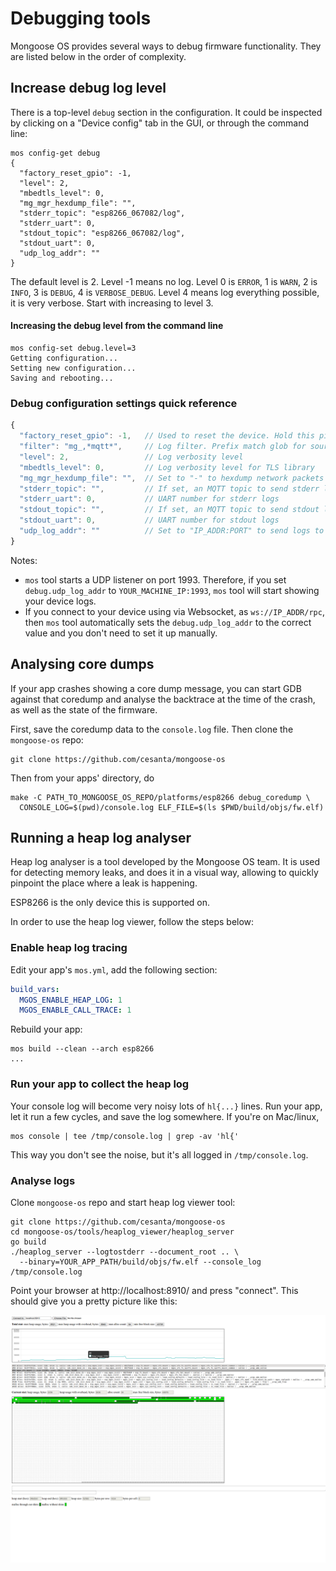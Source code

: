 # Debugging tools

Mongoose OS provides several ways to debug firmware functionality. They
are listed below in the order of complexity.

## Increase debug log level

There is a top-level `debug` section in the configuration. It could be
inspected by clicking on a "Device config" tab in the GUI, or through the
command line:

<pre class="command-line language-bash" data-user="chris" data-host="localhost" data-output="2-100"><code>mos config-get debug
{
  "factory_reset_gpio": -1,
  "level": 2,
  "mbedtls_level": 0,
  "mg_mgr_hexdump_file": "",
  "stderr_topic": "esp8266_067082/log",
  "stderr_uart": 0,
  "stdout_topic": "esp8266_067082/log",
  "stdout_uart": 0,
  "udp_log_addr": ""
}</code></pre>

The default level is 2. Level -1 means no log. Level 0 is `ERROR`, 1 is `WARN`,
2 is `INFO`, 3 is `DEBUG`, 4 is `VERBOSE_DEBUG`. Level 4 means log everything
possible, it is very verbose. Start with increasing to level 3.

#### Increasing the debug level from the command line

<pre class="command-line language-bash" data-user="chris" data-host="localhost" data-output="2-100"><code>mos config-set debug.level=3
Getting configuration...
Setting new configuration...
Saving and rebooting...</code></pre>


### Debug configuration settings quick reference

```javascript
{
  "factory_reset_gpio": -1,   // Used to reset the device. Hold this pin down and reboot to reset
  "filter": "mg_,*mqtt*",     // Log filter. Prefix match glob for source file or function name
  "level": 2,                 // Log verbosity level
  "mbedtls_level": 0,         // Log verbosity level for TLS library
  "mg_mgr_hexdump_file": "",  // Set to "-" to hexdump network packets
  "stderr_topic": "",         // If set, an MQTT topic to send stderr logs to
  "stderr_uart": 0,           // UART number for stderr logs
  "stdout_topic": "",         // If set, an MQTT topic to send stdout logs to
  "stdout_uart": 0,           // UART number for stdout logs
  "udp_log_addr": ""          // Set to "IP_ADDR:PORT" to send logs to this UDP address
}
```

Notes:
- `mos` tool starts a UDP listener on port 1993. Therefore, if you set
  `debug.udp_log_addr` to `YOUR_MACHINE_IP:1993`, `mos` tool will start showing
  your device logs.
- If you connect to your device using via Websocket, as `ws://IP_ADDR/rpc`,
  then `mos` tool automatically sets the `debug.udp_log_addr` to the correct
  value and you don't need to set it up manually.

## Analysing core dumps

If your app crashes showing a core dump message, you can start GDB against
that coredump and analyse the backtrace at the time of the crash, as well
as the state of the firmware.

First, save the coredump data to the `console.log` file.
Then clone the `mongoose-os` repo:
<pre class="command-line language-bash" data-user="chris" data-host="localhost" data-output="100"><code>git clone https://github.com/cesanta/mongoose-os</code></pre>

Then from your apps' directory, do
<pre class="command-line language-bash" data-user="chris" data-host="localhost" data-output="2-20"><code>make -C PATH_TO_MONGOOSE_OS_REPO/platforms/esp8266 debug_coredump \
  CONSOLE_LOG=$(pwd)/console.log ELF_FILE=$(ls $PWD/build/objs/fw.elf)</code></pre>

## Running a heap log analyser

Heap log analyser is a tool developed by the Mongoose OS team. It is used
for detecting memory leaks, and does it in a visual way, allowing to
quickly pinpoint the place where a leak is happening.

ESP8266 is the only device this is supported on.

In order to use the heap log viewer, follow the steps below:

### Enable heap log tracing

Edit your app's `mos.yml`, add the following section:

```yaml
build_vars:
  MGOS_ENABLE_HEAP_LOG: 1
  MGOS_ENABLE_CALL_TRACE: 1
```

Rebuild your app:

<pre class="command-line language-bash" data-user="chris" data-host="localhost" data-output="2-100"><code>mos build --clean --arch esp8266
...</code></pre>

### Run your app to collect the heap log

Your console log will become very noisy lots of `hl{...}` lines.
Run your app, let it run a few cycles, and save the log somewhere.
If you're on Mac/linux,
<pre class="command-line language-bash" data-user="chris" data-host="localhost" data-output="2-100"><code>mos console | tee /tmp/console.log | grep -av 'hl{'</code></pre>
This way you don't see the noise, but it's all logged in `/tmp/console.log`.

### Analyse logs

Clone `mongoose-os` repo and start heap log viewer tool:

<pre class="command-line language-bash" data-user="chris" data-host="localhost" data-output="100"><code>git clone https://github.com/cesanta/mongoose-os
cd mongoose-os/tools/heaplog_viewer/heaplog_server
go build
./heaplog_server --logtostderr --document_root .. \
  --binary=YOUR_APP_PATH/build/objs/fw.elf --console_log /tmp/console.log</code></pre>

Point your browser at http://localhost:8910/ and press "connect".
This should give you a pretty picture like this:

[![Image of heap use over time](images/heaplog1.png)](images/heaplog1.png)
